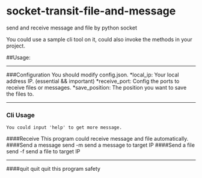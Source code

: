 # socket-transit-file-and-message
send and receive message and file by python socket

You could use a sample cli tool on it, could also invoke the methods in your project.

##Usage:
***
###Configuration
    You should modify config.json.
    *local_ip: Your local address IP. (essential && important)
    *receive_port: Config the ports to receive files or messages.
    *save_position: The position you want to save the files to.
***    
### Cli Usage
    You could input 'help' to get more message.
####Receive
    This program could receive message and file automatically.
####Send a message
    send <ip> -m <message>    send a message to target IP
####Send a file
    send <ip> -f <filename>   send a file to target IP
***
####quit
    quit                      quit this program safety
    